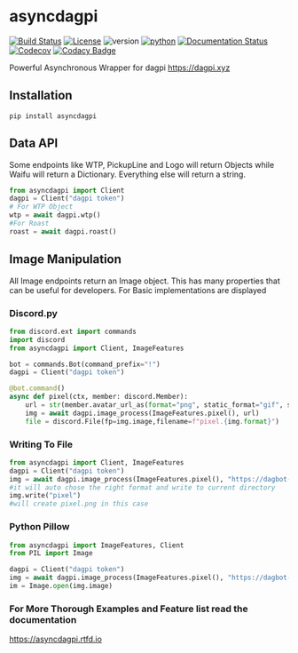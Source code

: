 # asyncdagpi

[![Build Status](https://travis-ci.com/Daggy1234/asyncdagpi.svg?branch=master)](https://travis-ci.com/Daggy1234/asyncdagpi) [![License](https://img.shields.io/github/license/daggy1234/asyncdagpi)](https://mit-license.org/) ![version](https://img.shields.io/pypi/v/asyncdagpi) [![python](https://img.shields.io/pypi/pyversions/asyncdagpi)](https://pypi.org/p/asyncdagpi) [![Documentation Status](https://readthedocs.org/projects/asyncdagpi/badge/?version=latest)](https://asyncdagpi.readthedocs.io/en/latest/?badge=latest) [![Codecov](https://img.shields.io/codecov/c/github/daggy1234/asyncdagpi?logo=codecov)](https://codecov.io/gh/daggy1234/asyncdagpi) [![Codacy Badge](https://app.codacy.com/project/badge/Grade/ad36f1ea6211444792e84f32a14326dd)](https://www.codacy.com/gh/Daggy1234/asyncdagpi/dashboard?utm_source=github.com&amp;utm_medium=referral&amp;utm_content=Daggy1234/asyncdagpi&amp;utm_campaign=Badge_Grade)

Powerful Asynchronous Wrapper for dagpi https://dagpi.xyz

## Installation

```shell script
pip install asyncdagpi
```

## Data API

Some endpoints like WTP, PickupLine and Logo will return Objects while Waifu will return a Dictionary. Everything else will return a string.

```python
from asyncdagpi import Client
dagpi = Client("dagpi token")
# For WTP Object
wtp = await dagpi.wtp()
#For Roast
roast = await dagpi.roast()
```

## Image Manipulation

All Image endpoints return an Image object. This has many properties that can be useful for developers. For Basic implementations are displayed

### Discord.py

```python
from discord.ext import commands
import discord
from asyncdagpi import Client, ImageFeatures

bot = commands.Bot(command_prefix="!")
dagpi = Client("dagpi token")

@bot.command()
async def pixel(ctx, member: discord.Member):
    url = str(member.avatar_url_as(format="png", static_format="gif", size=1024))
    img = await dagpi.image_process(ImageFeatures.pixel(), url)
    file = discord.File(fp=img.image,filename=f"pixel.{img.format}")

```

### Writing To File

```python
from asyncdagpi import Client, ImageFeatures
dagpi = Client("dagpi token")
img = await dagpi.image_process(ImageFeatures.pixel(), "https://dagbot-is.the-be.st/logo.png")
#it will auto chose the right format and write to current directory
img.write("pixel")
#will create pixel.png in this case
```
### Python Pillow
```python
from asyncdagpi import ImageFeatures, Client
from PIL import Image

dagpi = Client("dagpi token")
img = await dagpi.image_process(ImageFeatures.pixel(), "https://dagbot-is.the-be.st/logo.png")
im = Image.open(img.image)
```

### For More Thorough Examples and Feature list read the documentation

https://asyncdagpi.rtfd.io
